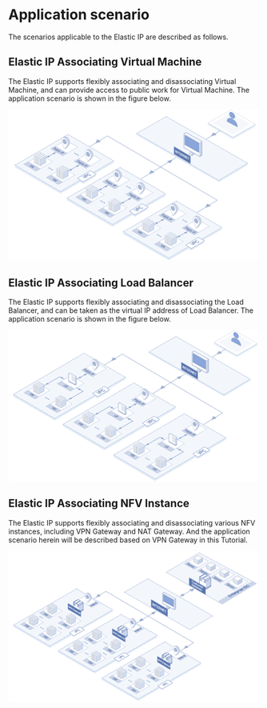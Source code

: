 # Application scenario

The scenarios applicable to the Elastic IP are described as follows.

## Elastic IP Associating Virtual Machine
The Elastic IP supports flexibly associating and disassociating Virtual Machine, and can provide access to public work for Virtual Machine. The application scenario is shown in the figure below.

![Elastic IP associating Virtual Machine](../../../../image/Networking/Elastic-IP/eip-001.png)


## Elastic IP Associating Load Balancer
The Elastic IP supports flexibly associating and disassociating the Load Balancer, and can be taken as the virtual IP address of Load Balancer. The application scenario is shown in the figure below.

![Elastic IP Associating Load Balancer](../../../../image/Networking/Elastic-IP/eip-002.png)

## Elastic IP Associating NFV Instance
The Elastic IP supports flexibly associating and disassociating various NFV instances, including VPN Gateway and NAT Gateway. And the application scenario herein will be described based on VPN Gateway in this Tutorial.

![Elastic IP Associating NFV Instance](../../../../image/Networking/Elastic-IP/eip-003.png)


